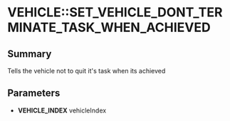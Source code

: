 # VEHICLE::SET_VEHICLE_DONT_TERMINATE_TASK_WHEN_ACHIEVED

## Summary
Tells the vehicle not to quit it's task when its achieved

## Parameters
* **VEHICLE_INDEX** vehicleIndex